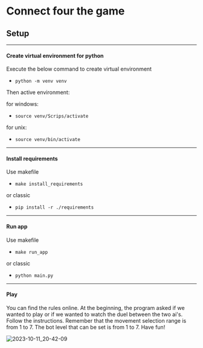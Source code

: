 # Connect four the game

## Setup

-----------------------------------------------------------------
#### Create virtual environment for python
Execute the below command to create virtual environment
- ``` python -m venv venv ```

Then active environment:

for windows:
- ```source venv/Scrips/activate```

for unix:
- ```source venv/bin/activate```
-----------------------------------------------------------------
#### Install requirements
Use makefile
- ```make install_requirements```

or classic
- ```pip install -r ./requirements```
-----------------------------------------------------------------
#### Run app
Use makefile
- ```make run_app```

or classic
- ```python main.py```


-----------------------------------------------------------------
#### Play
You can find the rules online. At the beginning, 
the program asked if we wanted to play or if we wanted 
to watch the duel between the two ai's. Follow the instructions.
Remember that the movement selection range is from 1 to 7.
The bot level that can be set is from 1 to 7.
Have fun!

![2023-10-11_20-42-09](https://github.com/s23047-jz/connect_four/assets/76398414/e0568bbe-3ef7-46f7-a5b8-33db1628c6e5)
